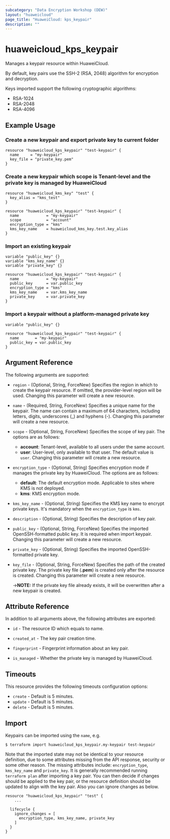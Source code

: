 ```yaml
---
subcategory: "Data Encryption Workshop (DEW)"
layout: "huaweicloud"
page_title: "HuaweiCloud: kps_keypair"
description: ""
---
```


# huaweicloud_kps_keypair

Manages a keypair resource within HuaweiCloud.

By default, key pairs use the SSH-2 (RSA, 2048) algorithm for encryption and decryption.

Keys imported support the following cryptographic algorithms:

 * RSA-1024
 * RSA-2048
 * RSA-4096

## Example Usage

### Create a new keypair and export private key to current folder

```hcl
resource "huaweicloud_kps_keypair" "test-keypair" {
  name     = "my-keypair"
  key_file = "private_key.pem"
}
```

### Create a new keypair which scope is Tenant-level and the private key is managed by HuaweiCloud

```hcl
resource "huaweicloud_kms_key" "test" {
  key_alias = "kms_test"
}

resource "huaweicloud_kps_keypair" "test-keypair" {
  name            = "my-keypair"
  scope           = "account"
  encryption_type = "kms"
  kms_key_name    = huaweicloud_kms_key.test.key_alias
}
```

### Import an existing keypair

```hcl
variable "public_key" {}
variable "kms_key_name" {}
variable "private_key" {}

resource "huaweicloud_kps_keypair" "test-keypair" {
  name            = "my-keypair"
  public_key      = var.public_key
  encryption_type = "kms"
  kms_key_name    = var.kms_key_name
  private_key     = var.private_key
}
```

### Import a keypair without a platform-managed private key

```hcl
variable "public_key" {}

resource "huaweicloud_kps_keypair" "test-keypair" {
  name       = "my-keypair"
  public_key = var.public_key
}
```

## Argument Reference

The following arguments are supported:

* `region` - (Optional, String, ForceNew) Specifies the region in which to create the keypair resource. If omitted, the
  provider-level region will be used. Changing this parameter will create a new resource.

* `name` - (Required, String, ForceNew) Specifies a unique name for the keypair. The name can contain a maximum of 64
  characters, including letters, digits, underscores (_) and hyphens (-).
  Changing this parameter will create a new resource.

* `scope` - (Optional, String, ForceNew) Specifies the scope of key pair. The options are as follows:
  - **account**: Tenant-level, available to all users under the same account.
  - **user**: User-level, only available to that user.
  The default value is `user`.
  Changing this parameter will create a new resource.

* `encryption_type` - (Optional, String) Specifies encryption mode if manages the private key by HuaweiCloud.
  The options are as follows:
  - **default**: The default encryption mode. Applicable to sites where KMS is not deployed.
  - **kms**: KMS encryption mode.

* `kms_key_name` - (Optional, String) Specifies the KMS key name to encrypt private keys.
  It's mandatory when the `encryption_type` is `kms`.

* `description` - (Optional, String) Specifies the description of key pair.

* `public_key` - (Optional, String, ForceNew) Specifies the imported OpenSSH-formatted public key.
  It is required when import keypair. Changing this parameter will create a new resource.

* `private_key` - (Optional, String) Specifies the imported OpenSSH-formatted private key.

* `key_file` - (Optional, String, ForceNew) Specifies the path of the created private key.
  The private key file (**.pem**) is created only after the resource is created.
  Changing this parameter will create a new resource.

  ->**NOTE:** If the private key file already exists, it will be overwritten after a new keypair is created.

## Attribute Reference

In addition to all arguments above, the following attributes are exported:

* `id` - The resource ID which equals to name.

* `created_at` - The key pair creation time.

* `fingerprint` - Fingerprint information about an key pair.

* `is_managed` - Whether the private key is managed by HuaweiCloud.

## Timeouts

This resource provides the following timeouts configuration options:

* `create` - Default is 5 minutes.
* `update` - Default is 5 minutes.
* `delete` - Default is 5 minutes.

## Import

Keypairs can be imported using the `name`, e.g.

```
$ terraform import huaweicloud_kps_keypair.my-keypair test-keypair
```

Note that the imported state may not be identical to your resource definition, due to some attributes missing from the
API response, security or some other reason. The missing attributes include: `encryption_type`,
`kms_key_name` and `private_key`. It is generally recommended running `terraform plan` after importing a key pair.
You can then decide if changes should be applied to the key pair, or the resource definition
should be updated to align with the key pair. Also you can ignore changes as below.

```
resource "huaweicloud_kps_keypair" "test" {
    ...

  lifecycle {
    ignore_changes = [
      encryption_type, kms_key_name, private_key
    ]
  }
}
```
